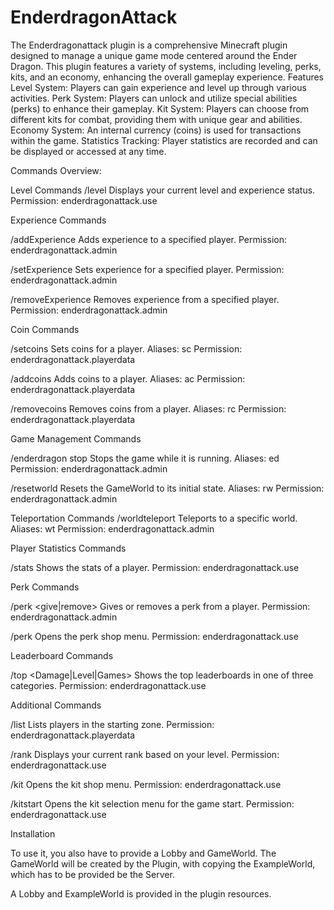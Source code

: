 # EnderdragonAttack



The Enderdragonattack plugin is a comprehensive Minecraft plugin designed to manage a unique game mode centered around the Ender Dragon. This plugin features a variety of systems, including leveling, perks, kits, and an economy, enhancing the overall gameplay experience.
Features
Level System: Players can gain experience and level up through various activities.
Perk System: Players can unlock and utilize special abilities (perks) to enhance their gameplay.
Kit System: Players can choose from different kits for combat, providing them with unique gear and abilities.
Economy System: An internal currency (coins) is used for transactions within the game.
Statistics Tracking: Player statistics are recorded and can be displayed or accessed at any time.


Commands Overview:

Level Commands
/level
Displays your current level and experience status.
Permission: enderdragonattack.use


Experience Commands

/addExperience <player> <amount>
Adds experience to a specified player.
Permission: enderdragonattack.admin

/setExperience <player> <amount>
Sets experience for a specified player.
Permission: enderdragonattack.admin

/removeExperience <player> <amount>
Removes experience from a specified player.
Permission: enderdragonattack.admin


Coin Commands

/setcoins <player> <amount>
Sets coins for a player.
Aliases: sc
Permission: enderdragonattack.playerdata

/addcoins <player> <amount>
Adds coins to a player.
Aliases: ac
Permission: enderdragonattack.playerdata

/removecoins <player> <amount>
Removes coins from a player.
Aliases: rc
Permission: enderdragonattack.playerdata


Game Management Commands

/enderdragon stop
Stops the game while it is running.
Aliases: ed
Permission: enderdragonattack.admin

/resetworld
Resets the GameWorld to its initial state.
Aliases: rw
Permission: enderdragonattack.admin

Teleportation Commands
/worldteleport <worldname>
Teleports to a specific world.
Aliases: wt
Permission: enderdragonattack.admin


Player Statistics Commands

/stats <playername>
Shows the stats of a player.
Permission: enderdragonattack.use


Perk Commands

/perk <give|remove> <player> <perkName>
Gives or removes a perk from a player.
Permission: enderdragonattack.admin

/perk
Opens the perk shop menu.
Permission: enderdragonattack.use


Leaderboard Commands

/top <Damage|Level|Games>
Shows the top leaderboards in one of three categories.
Permission: enderdragonattack.use


Additional Commands

/list
Lists players in the starting zone.
Permission: enderdragonattack.playerdata

/rank
Displays your current rank based on your level.
Permission: enderdragonattack.use

/kit
Opens the kit shop menu.
Permission: enderdragonattack.use

/kitstart
Opens the kit selection menu for the game start.
Permission: enderdragonattack.use



Installation

To use it, you also have to provide a Lobby and GameWorld. The GameWorld will be created by the Plugin, 
with copying the ExampleWorld, which has to be provided be the Server.

A Lobby and ExampleWorld is provided in the plugin resources.

